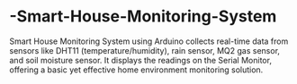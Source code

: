 # -Smart-House-Monitoring-System
Smart House Monitoring System using Arduino collects real-time data from sensors like DHT11 (temperature/humidity), rain sensor, MQ2 gas sensor, and soil moisture sensor. It displays the readings on the Serial Monitor, offering a basic yet effective home environment monitoring solution.

